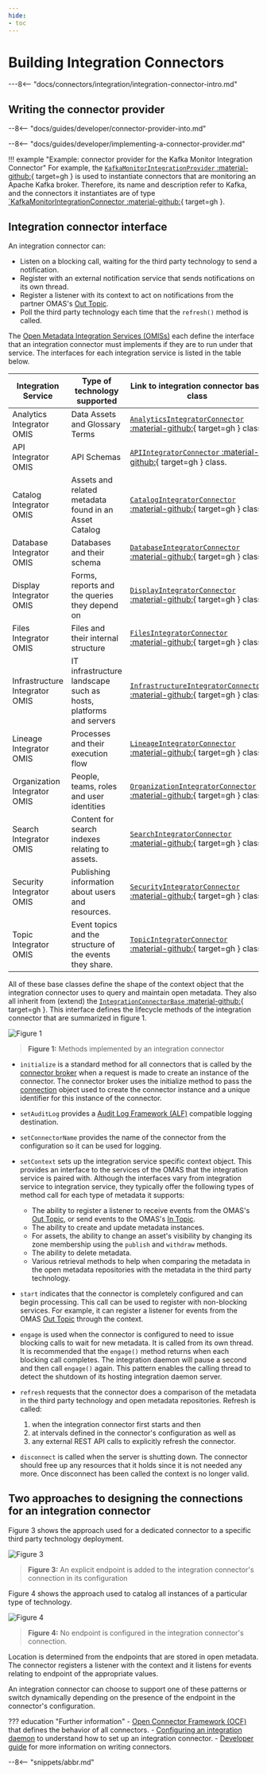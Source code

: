 ```yaml
---
hide:
- toc
---
```


<!-- SPDX-License-Identifier: CC-BY-4.0 -->
<!-- Copyright Contributors to the Egeria project 2020. -->

# Building Integration Connectors

---8<-- "docs/connectors/integration/integration-connector-intro.md"

## Writing the connector provider


--8<-- "docs/guides/developer/connector-provider-into.md"

--8<-- "docs/guides/developer/implementing-a-connector-provider.md"


!!! example "Example: connector provider for the Kafka Monitor Integration Connector"
    For example, the [`KafkaMonitorIntegrationProvider` :material-github:](https://github.com/odpi/egeria/blob/master/open-metadata-implementation/adapters/open-connectors/integration-connectors/kafka-integration-connector/src/main/java/org/odpi/openmetadata/adapters/connectors/integration/kafka/KafkaMonitorIntegrationProvider.java){ target=gh } is used to instantiate connectors that are monitoring an Apache Kafka broker. Therefore, its name and description refer to Kafka, and the connectors it instantiates are of type [`KafkaMonitorIntegrationConnector :material-github:](https://github.com/odpi/egeria/blob/master/open-metadata-implementation/adapters/open-connectors/integration-connectors/kafka-integration-connector/src/main/java/org/odpi/openmetadata/adapters/connectors/integration/kafka/KafkaMonitorIntegrationConnector.java){ target=gh }.


## Integration connector interface

An integration connector can:

- Listen on a blocking call, waiting for the third party technology to send a notification.
- Register with an external notification service that sends notifications on its own thread.
- Register a listener with its context to act on notifications from the partner OMAS's [Out Topic](/egeria-docs/concepts/out-topic).
- Poll the third party technology each time that the `refresh()` method is called.

The [Open Metadata Integration Services (OMISs)](/egeria-docs/services/omis) each define the interface that an integration connector must implements if they are to run under that service.  The interfaces for each integration service is listed in the table below.

| Integration Service | Type of technology supported | Link to integration connector base class |
|---|---|---|
| Analytics Integrator OMIS | Data Assets and Glossary Terms | [`AnalyticsIntegratorConnector` :material-github:](https://github.com/odpi/egeria/tree/master/open-metadata-implementation/integration-services/analytics-integrator/analytics-integrator-api/src/main/java/org/odpi/openmetadata/integrationservices/analytics/connector){ target=gh } class. |
| API Integrator OMIS | API Schemas | [`APIIntegratorConnector` :material-github:](https://github.com/odpi/egeria/tree/master/open-metadata-implementation/integration-services/api-integrator/api-integrator-api/src/main/java/org/odpi/openmetadata/integrationservices/api/connector){ target=gh } class. |
| Catalog Integrator OMIS | Assets and related metadata found in an Asset Catalog | [`CatalogIntegratorConnector` :material-github:](https://github.com/odpi/egeria/tree/master/open-metadata-implementation/integration-services/catalog-integrator/catalog-integrator-api/src/main/java/org/odpi/openmetadata/integrationservices/catalog/connector){ target=gh } class. |
| Database Integrator OMIS | Databases and their schema | [`DatabaseIntegratorConnector` :material-github:](https://github.com/odpi/egeria/tree/master/open-metadata-implementation/integration-services/database-integrator/database-integrator-api/src/main/java/org/odpi/openmetadata/integrationservices/database/connector){ target=gh } class. |
| Display Integrator OMIS | Forms, reports and the queries they depend on | [`DisplayIntegratorConnector` :material-github:](https://github.com/odpi/egeria/tree/master/open-metadata-implementation/integration-services/display-integrator/display-integrator-api/src/main/java/org/odpi/openmetadata/integrationservices/display/connector){ target=gh } class. |
| Files Integrator OMIS | Files and their internal structure | [`FilesIntegratorConnector` :material-github:](https://github.com/odpi/egeria/tree/master/open-metadata-implementation/integration-services/files-integrator/files-integrator-api/src/main/java/org/odpi/openmetadata/integrationservices/files/connector){ target=gh } class. |
| Infrastructure Integrator OMIS | IT infrastructure landscape such as hosts, platforms and servers | [`InfrastructureIntegratorConnector` :material-github:](https://github.com/odpi/egeria/tree/master/open-metadata-implementation/integration-services/infrastructure-integrator/infrastructure-integrator-api/src/main/java/org/odpi/openmetadata/integrationservices/infrastructure/connector){ target=gh } class. |
| Lineage Integrator OMIS | Processes and their execution flow | [`LineageIntegratorConnector` :material-github:](https://github.com/odpi/egeria/tree/master/open-metadata-implementation/integration-services/lineage-integrator/lineage-integrator-api/src/main/java/org/odpi/openmetadata/integrationservices/lineage/connector){ target=gh } class. |
| Organization Integrator OMIS | People, teams, roles  and user identities | [`OrganizationIntegratorConnector` :material-github:](https://github.com/odpi/egeria/tree/master/open-metadata-implementation/integration-services/organization-integrator/organization-integrator-api/src/main/java/org/odpi/openmetadata/integrationservices/organization/connector){ target=gh } class. |
| Search Integrator OMIS | Content for search indexes relating to assets. | [`SearchIntegratorConnector` :material-github:](https://github.com/odpi/egeria/tree/master/open-metadata-implementation/integration-services/search-integrator/search-integrator-api/src/main/java/org/odpi/openmetadata/integrationservices/search/connector){ target=gh } class. |
| Security Integrator OMIS | Publishing information about users and resources. | [`SecurityIntegratorConnector` :material-github:](https://github.com/odpi/egeria/tree/master/open-metadata-implementation/integration-services/security-integrator/security-integrator-api/src/main/java/org/odpi/openmetadata/integrationservices/security/connector){ target=gh } class. |
| Topic Integrator OMIS | Event topics and the structure of the events they share. | [`TopicIntegratorConnector` :material-github:](https://github.com/odpi/egeria/tree/master/open-metadata-implementation/integration-services/topic-integrator/topic-integrator-api/src/main/java/org/odpi/openmetadata/integrationservices/topic/connector){ target=gh } class. |

All of these base classes define the shape of the context object that the integration connector uses to query and maintain open metadata. They also all inherit from (extend) the [`IntegrationConnectorBase` :material-github:](https://github.com/odpi/egeria/blob/master/open-metadata-implementation/governance-servers/integration-daemon-services/integration-daemon-services-api/src/main/java/org/odpi/openmetadata/governanceservers/integrationdaemonservices/connectors/IntegrationConnectorBase.java){ target=gh }.  This interface defines the lifecycle methods of the integration connector that are summarized in figure 1.

![Figure 1](integration-connector-methods.svg)
> **Figure 1:** Methods implemented by an integration connector

- `initialize` is a standard method for all connectors that is called by the [connector broker](/egeria-docs/concepts/connector-broker) when a request is made to create an instance of the connector. The connector broker uses the initialize method to pass the [connection](/egeria-docs/concepts/connection) object used to create the connector instance and a unique identifier for this instance of the connector.

- `setAuditLog` provides a [Audit Log Framework (ALF)](/egeria-docs/frameworks/alf/overview) compatible logging destination.

- `setConnectorName` provides the name of the connector from the configuration so it can be used for logging.

- `setContext` sets up the integration service specific context object. This provides an interface to the services of the OMAS that the integration service is paired with. Although the interfaces vary from integration service to integration service, they typically offer the following types of method call for each type of metadata it supports:

    - The ability to register a listener to receive events from the OMAS's [Out Topic](/egeria-docs/concepts/out-topic), or send events to the OMAS's [In Topic](/egeria-docs/concepts/in-topic).
    - The ability to create and update metadata instances.
    - For assets, the ability to change an asset's visibility by changing its zone membership using the `publish` and `withdraw` methods.
    - The ability to delete metadata.
    - Various retrieval methods to help when comparing the metadata in the open metadata repositories with the metadata in the third party technology.
    
- `start` indicates that the connector is completely configured and can begin processing. This call can be used to register with non-blocking services. For example, it can register a listener for events from the OMAS [Out Topic](/egeria-docs/concepts/out-topic) through the context.

- `engage` is used when the connector is configured to need to issue blocking calls to wait for new metadata. It is called from its own thread. It is recommended that the `engage()` method returns when each blocking call completes. The integration daemon will pause a second and then call `engage()` again. This pattern enables the calling thread to detect the shutdown of its hosting integration daemon server.

- `refresh` requests that the connector does a comparison of the metadata in the third party technology and open metadata repositories. Refresh is called:

    1. when the integration connector first starts and then
    1. at intervals defined in the connector's configuration as well as
    1. any external REST API calls to explicitly refresh the connector.
    
- `disconnect` is called when the server is shutting down. The connector should free up any resources that it holds since it is not needed any more.  Once disconnect has been called the context is no longer valid.

## Two approaches to designing the connections for an integration connector 

Figure 3 shows the approach used for a dedicated connector to a specific third party technology deployment.

![Figure 3](explicit-endpoints.svg)
> **Figure 3:** An explicit endpoint is added to the integration connector's connection in its configuration

Figure 4 shows the approach used to catalog all instances of a particular type of technology.

![Figure 4](learned-endpoints.svg)
> **Figure 4:** No endpoint is configured in the integration connector's connection.

Location is determined from the endpoints that are stored in open metadata.  The connector registers a listener with the context and it listens for events relating to endpoint of the appropriate values.

An integration connector can choose to support one of these patterns or switch dynamically depending on the presence of the endpoint in the connector's configuration. 

??? education "Further information"
    - [Open Connector Framework (OCF)](/egeria-docs/frameworks/ocf/overview) that defines the behavior of all connectors.
    - [Configuring an integration daemon](/egeria-docs/guides/admin/servers/configuring-an-integration-daemon) to understand how to set up an integration connector.
    - [Developer guide](/egeria-docs/guides/developer) for more information on writing connectors.

--8<-- "snippets/abbr.md"
